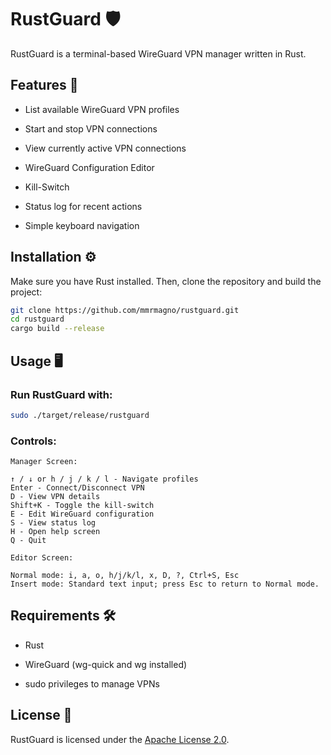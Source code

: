# RustGuard 🛡️

RustGuard is a terminal-based WireGuard VPN manager written in Rust.

## Features 🚀

- List available WireGuard VPN profiles

- Start and stop VPN connections

- View currently active VPN connections

- WireGuard Configuration Editor

- Kill-Switch

- Status log for recent actions

- Simple keyboard navigation

## Installation ⚙️

Make sure you have Rust installed. Then, clone the repository and build the project:
```sh
git clone https://github.com/mmrmagno/rustguard.git
cd rustguard
cargo build --release
```
## Usage 🖥️

### Run RustGuard with:

```sh
sudo ./target/release/rustguard
```

### Controls:

```
Manager Screen:

↑ / ↓ or h / j / k / l - Navigate profiles
Enter - Connect/Disconnect VPN
D - View VPN details
Shift+K - Toggle the kill-switch
E - Edit WireGuard configuration
S - View status log
H - Open help screen
Q - Quit

Editor Screen:

Normal mode: i, a, o, h/j/k/l, x, D, ?, Ctrl+S, Esc
Insert mode: Standard text input; press Esc to return to Normal mode.

```
## Requirements 🛠️

- Rust

- WireGuard (wg-quick and wg installed)

- sudo privileges to manage VPNs

## License 📜

RustGuard is licensed under the [Apache License 2.0](LICENSE).
